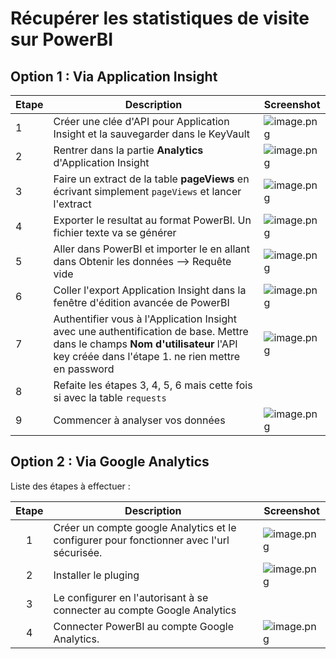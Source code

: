 # Récupérer les statistiques de visite sur PowerBI


## Option 1 : Via Application Insight


|Etape| Description | Screenshot |
|--|--|--|
| 1 | Créer une clée d'API pour Application Insight et la sauvegarder dans le KeyVault | ![image.png](/.attachments/image-c199bda0-2753-42dd-a98b-6bdc7cee3e88.png) |
| 2 | Rentrer dans la partie **Analytics** d'Application Insight | ![image.png](/.attachments/image-8f02c75e-1e31-4e9a-a126-434ca63f91c0.png) |
| 3 | Faire un extract de la table **pageViews** en écrivant simplement `pageViews` et lancer l'extract | ![image.png](/.attachments/image-afde50f9-4b5e-491d-b19e-fc2c185a7c65.png) |
| 4 | Exporter le resultat au format PowerBI. Un fichier texte va se générer | ![image.png](/.attachments/image-8af779b4-26dc-48ad-880a-fe5a6f5e4ae5.png) |
| 5 | Aller dans PowerBI et importer le en allant dans Obtenir les données --> Requête vide | ![image.png](/.attachments/image-fb9f571d-2168-4b88-ba07-9791bf07b984.png) |
| 6 | Coller l'export Application Insight dans la fenêtre d'édition avancée de PowerBI | ![image.png](/.attachments/image-b124dc5e-99b0-46ca-ab69-9d096a302ef9.png) |
| 7 | Authentifier vous à l'Application Insight avec une authentification de base. Mettre dans le champs **Nom d'utilisateur** l'API key créée dans l'étape 1. ne rien mettre en password | ![image.png](/.attachments/image-fb3d773a-3f96-40e6-9a0e-669ea7e6950b.png) |
| 8 | Refaite les étapes 3, 4, 5, 6 mais cette fois si avec la table `requests` |  |
| 9 | Commencer à analyser vos données | ![image.png](/.attachments/image-100d7f55-6863-4d8f-9941-ca78e3c8334d.png) |



## Option 2 : Via Google Analytics

Liste des étapes à effectuer : 

|Etape| Description | Screenshot |
|:--:|--|--|
| 1 | Créer un compte google Analytics et le configurer pour fonctionner avec l'url sécurisée. | ![image.png](/.attachments/image-67dca59c-f94b-46ca-bd3d-8b6731fe5c46.png) |
| 2 | Installer le pluging | ![image.png](/.attachments/image-01cf7e61-28bf-439c-9b6a-aedcd6aaf629.png) |
| 3 | Le configurer en l'autorisant à se connecter au compte Google Analytics |  |
| 4 | Connecter PowerBI au compte Google Analytics. | ![image.png](/.attachments/image-b4ec8de0-cfa3-4718-8223-f0b978f1b9ad.png) |
